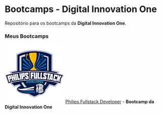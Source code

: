 # Bootcamps - Digital Innovation One

Repositório para os bootcamps da **Digital Innovation One**.

### Meus Bootcamps

![Bootcamp Logo](https://github.com/artstar10/Dio/blob/master/philips/project-flexbox-dio/imagens/imagem-philips-fullstack-developer-you-are-you-diversidade.png "Logo") [Philips Fullstack Developer](https://github.com/artstar10/Dio/tree/master/philips/)  - **Bootcamp da Digital Innovation One**
